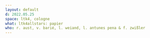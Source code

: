 ```yaml
---
layout: default
d: 2022.05.25
space: ltk4, cologne
what: ltk4allstars: papier
who: r. aust, v. barié, l. weiand, l. antunes pena & f. zwißler
---
```

